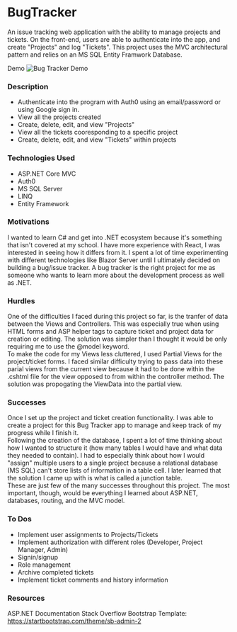 # BugTracker

An issue tracking web application with the ability to manage projects and tickets.
On the front-end, users are able to authenticate into the app, and create "Projects" and log "Tickets".
This project uses the MVC architectural pattern and relies on an MS SQL Entity Framwork Database.

Demo
![Bug Tracker Demo]()

### Description

- Authenticate into the program with Auth0 using an email/password or using Google sign in.
- View all the projects created
- Create, delete, edit, and view "Projects"
- View all the tickets cooresponding to a specific project
- Create, delete, edit, and view "Tickets" within projects

### Technologies Used

- ASP.NET Core MVC
- Auth0
- MS SQL Server
- LINQ
- Entity Framework

### Motivations

I wanted to learn C# and get into .NET ecosystem because it's something that isn't covered at my school.
I have more experience with React, I was interested in seeing how it differs from it. I spent a lot of
time experimenting with different technologies like Blazor Server until I ultimately decided on building
a bug/issue tracker. A bug tracker is the right project for me as someone who wants to learn more about
the development process as well as .NET.

### Hurdles

One of the difficulties I faced during this project so far, is the tranfer of data between the Views and
Controllers. This was especially true when using HTML forms and ASP helper tags to capture ticket and
project data for creation or editing. The solution was simpler than I thought it would be only requiring
me to use the @model keyword.  
To make the code for my Views less cluttered, I used Partial Views for the project/ticket forms. I faced
similar difficulty trying to pass data into these parial views from the current view because it had to be
done within the .cshtml file for the view opposed to from within the controller method. The solution was
propogating the ViewData into the partial view.

### Successes

Once I set up the project and ticket creation functionality. I was able to create a project for this
Bug Tracker app to manage and keep track of my progress while I finish it.  
Following the creation of the database, I spent a lot of time thinking about how I wanted to structure
it (how many tables I would have and what data they needed to contain). I had to especially think
about how I would "assign" multiple users to a single project because a relational database (MS SQL)
can't store lists of information in a table cell. I later learned that the solution I came up with is
what is called a junction table.  
These are just few of the many successes throughout this project. The most important, though, would be
everything I learned about ASP.NET, databases, routing, and the MVC model.

### To Dos

- Implement user assignments to Projects/Tickets
- Implement authorization with different roles (Developer, Project Manager, Admin)
- Signin/signup
- Role management
- Archive completed tickets
- Implement ticket comments and history information

### Resources

ASP.NET Documentation
Stack Overflow
Bootstrap Template: https://startbootstrap.com/theme/sb-admin-2
